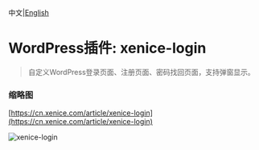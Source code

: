 中文|[English](README.md)

# WordPress插件: xenice-login
> 自定义WordPress登录页面、注册页面、密码找回页面，支持弹窗显示。

### 缩略图

[https://cn.xenice.com/article/xenice-login](https://cn.xenice.com/article/xenice-login)

![xenice-login](https://raw.githubusercontent.com/xenice/xenice-post-widgets/master/screenshot_cn.png)
